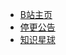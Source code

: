 <!-- docs/_sidebar.md --> 

- [B站主页](https://space.bilibili.com/94779326)
- [停更公告](/停更公告)
- [知识星球](/zhishixingqiu)

